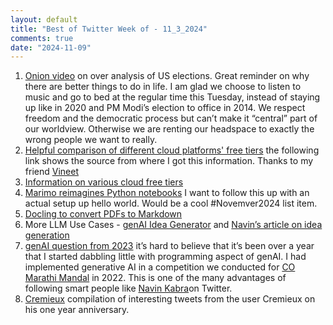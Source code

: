 ```yaml
---
layout: default
title: "Best of Twitter Week of - 11_3_2024"
comments: true
date: "2024-11-09"
---
```


1. [Onion video](https://x.com/pitdesi/status/1853814397564858584?s=46) on over analysis of US elections. Great reminder on why there are better things to do in life. I am glad we choose to listen to music and go to bed at the regular time this Tuesday, instead of staying up like in 2020 and PM Modi’s election to office in 2014. We respect freedom and the democratic process but can’t make it “central” part of our worldview. Otherwise we are renting our headspace to exactly the wrong people we want to really.
2. [Helpful comparison of different cloud platforms' free tiers](https://alexzhang13.github.io/blog/2024/efficient-dl/) the following link shows the source from where I got this information. Thanks to my friend [Vineet](https://x.com/vjsinsights?s=21)
3. [Information on various cloud free tiers ](https://x.com/vjsinsights/status/1696125481706488286?s=61&t=S6NQsb0gNmgCNuY6X17PNQ)
4. [Marimo reimagines Python notebooks](https://x.com/rohanpaul_ai/status/1853966278433685679?s=61&t=S6NQsb0gNmgCNuY6X17PNQ) I want to follow this up with an actual setup up hello world. Would be a cool #Novemver2024 list item.
5. [Docling to convert PDFs to Markdown](https://x.com/rohanpaul_ai/status/1853963921629261920?s=61&t=S6NQsb0gNmgCNuY6X17PNQ)
6. More LLM Use Cases - [genAI Idea Generator](https://www.reddit.com/r/Nomad/comments/14iifi9/ten_ideas_per_day/) and [Navin’s article on idea generation](https://aiiq.substack.com/p/using-gen-ai-as-an-idea-generator)
7. [genAI question from 2023](https://www.reddit.com/r/LearningML/comments/17y8id7/what_aiml_to_use/?utm_source=share&utm_medium=mweb3x&utm_name=mweb3xcss&utm_term=1&utm_content=share_button) it’s hard to believe that it’s been over a year that I started dabbling little with programming aspect of genAI. I had implemented generative AI in a competition we conducted for [CO Marathi Mandal](https://www.comarathi.org/) in 2022. This is one of the many advantages of following smart people like [Navin Kabra](https://x.com/ngkabra?s=21)on Twitter.
8. [Cremieux](https://x.com/cremieuxrecueil/status/1842024849012605281?s=46) compilation of interesting tweets from the user Cremieux on his one year anniversary.
